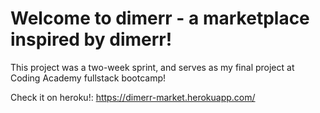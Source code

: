 # Welcome to dimerr - a marketplace inspired by dimerr!
This project was a two-week sprint, and serves as my final project at Coding Academy fullstack bootcamp!

Check it on heroku!: https://dimerr-market.herokuapp.com/ 
